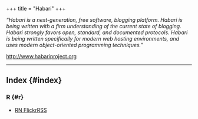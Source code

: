 +++
title = "Habari"
+++

_“Habari is a next-generation, free software, blogging platform. Habari is being written with a firm understanding of the current state of blogging. Habari strongly favors open, standard, and documented protocols. Habari is being written specifically for modern web hosting environments, and uses modern object-oriented programming techniques.”_

<http://www.habariproject.org>

<div id="alphaindex">

---

## Index {#index}

### R {#r}

- [RN FlickrRSS](@/wiki/plugins/habari/flickrrss.md)

</div>
